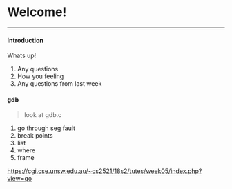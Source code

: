 # Welcome!
---

#### Introduction

Whats up!

1. Any questions
2. How you feeling
3. Any questions from last week

#### gdb

> look at gdb.c

1. go through seg fault
2. break points
3. list
4. where
5. frame

https://cgi.cse.unsw.edu.au/~cs2521/18s2/tutes/week05/index.php?view=qo
